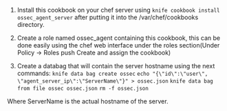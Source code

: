 1. Install this cookbook on your chef server using ```knife cookbook install ossec_agent_server``` after putting it into the /var/chef/cookbooks directory.


2. Create a role named ossec_agent containing this cookbook, this can be done easily using the chef web interface under the roles section(Under Policy -> Roles push Create and assign the cookbook)

3. Create a databag that will contain the server hostname using the next commands:
```knife data bag create ossec```
```echo "{\"id\":\"user\", \"agent_server_ip\":\"ServerName\"}" > ossec.json```
```knife data bag from file ossec ossec.json```
```rm -f ossec.json```

Where ServerName is the actual hostname of the server.
